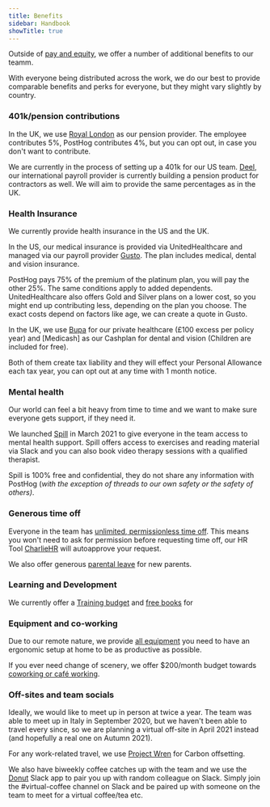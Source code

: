 ```yaml
---
title: Benefits
sidebar: Handbook
showTitle: true
---
```


Outside of [pay and equity](handbook/people/compensation), we offer a number of additional benefits to our teamm.

With everyone being distributed across the work, we do our best to provide comparable benefits and perks for everyone, but they might vary slightly by country.

### 401k/pension contributions

In the UK, we use [Royal London](https://www.royallondon.com/) as our pension provider. The employee contributes 5%, PostHog contributes 4%, but you can opt out, in case you don't want to contribute. 

We are currently in the process of setting up a 401k for our US team. [Deel](https://app.letsdeel.com/), our international payroll provider is currently building a pension product for contractors as well. We will aim to provide the same percentages as in the UK.

### Health Insurance

We currently provide health insurance in the US and the UK. 

In the US, our medical insurance is provided via UnitedHealthcare and managed via our payroll provider [Gusto](https://app.gusto.com/). The plan includes medical, dental and vision insurance. 

PostHog pays 75% of the premium of the platinum plan, you will pay the other 25%. The same conditions apply to added dependents. UnitedHealthcare also offers Gold and Silver plans on a lower cost, so you might end up contributing less, depending on the plan you choose. The exact costs depend on factors like age, we can create a quote in Gusto. 

In the UK, we use [Bupa](https://www.bupa.co.uk/) for our private healthcare (£100 excess per policy year) and [Medicash] as our Cashplan for dental and vision (Children are included for free). 

Both of them create tax liability and they will effect your Personal Allowance each tax year, you can opt out at any time with 1 month notice. 

### Mental health

Our world can feel a bit heavy from time to time and we want to make sure everyone gets support, if they need it. 

We launched [Spill](https://www.spill.chat/) in March 2021 to give everyone in the team access to mental health support. Spill offers access to exercises and reading material via Slack and you can also book video therapy sessions with a qualified therapist. 

Spill is 100% free and confidential, they do not share any information with PostHog (_with the exception of threads to our own safety or the safety of others)_. 

### Generous time off

Everyone in the team has [unlimited, permissionless time off](/handbook/people/time-off). This means you won't need to ask for permission before requesting time off, our HR Tool [CharlieHR](https://posthog.charliehr.com/) will autoapprove your request.  

We also offer generous [parental leave](/handbook/people/time-off#parental-leave) for new parents. 

### Learning and Development

We currently offer a [Training budget](/handbook/training/#training-budget) and [free books](/handbook/people/training#books) for 

### Equipment and co-working

Due to our remote nature, we provide [all equipment](/handbook/people/spending-money#equipment) you need to have an ergonomic setup at home to be as productive as possible. 

If you ever need change of scenery, we offer $200/month budget towards [coworking or café working](/handbook/people/spending-money#work-space). 

### Off-sites and team socials

Ideally, we would like to meet up in person at twice a year. The team was able to meet up in Italy in September 2020, but we haven't been able to travel every since, so we are planning a virtual off-site in April 2021 instead (and hopefully a real one on Autumn 2021).

For any work-related travel, we use [Project Wren](https://www.wren.co/) for Carbon offsetting. 

We also have biweekly coffee catches up with the team and we use the [Donut](https://www.donut.com/?ref=slackdirectory) Slack app to pair you up with random colleague on Slack. Simply join the #virtual-coffee channel on Slack and be paired up with someone on the team to meet for a virtual coffee/tea etc. 

